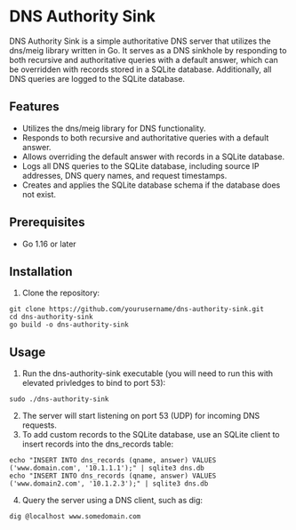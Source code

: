# DNS Authority Sink

DNS Authority Sink is a simple authoritative DNS server that utilizes the dns/meig library written in Go. It serves as a DNS sinkhole by responding to both recursive and authoritative queries with a default answer, which can be overridden with records stored in a SQLite database. Additionally, all DNS queries are logged to the SQLite database.

## Features

- Utilizes the dns/meig library for DNS functionality.
- Responds to both recursive and authoritative queries with a default answer.
- Allows overriding the default answer with records in a SQLite database.
- Logs all DNS queries to the SQLite database, including source IP addresses, DNS query names, and request timestamps.
- Creates and applies the SQLite database schema if the database does not exist.

## Prerequisites

- Go 1.16 or later

## Installation

1. Clone the repository:
```
git clone https://github.com/yourusername/dns-authority-sink.git
cd dns-authority-sink
go build -o dns-authority-sink
```

## Usage

1. Run the dns-authority-sink executable (you will need to run this with elevated privledges to bind to port 53):
```
sudo ./dns-authority-sink
```
2. The server will start listening on port 53 (UDP) for incoming DNS requests.
3. To add custom records to the SQLite database, use an SQLite client to insert records into the dns_records table:
```
echo "INSERT INTO dns_records (qname, answer) VALUES ('www.domain.com', '10.1.1.1');" | sqlite3 dns.db
echo "INSERT INTO dns_records (qname, answer) VALUES ('www.domain2.com', '10.1.2.3');" | sqlite3 dns.db
```
4. Query the server using a DNS client, such as dig:
```
dig @localhost www.somedomain.com
```